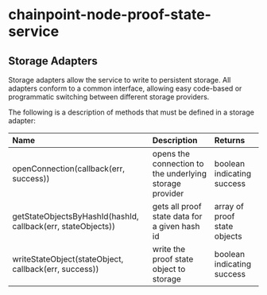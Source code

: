 # chainpoint-node-proof-state-service

## Storage Adapters

Storage adapters allow the service to write to persistent storage. All adapters conform to a common interface, allowing easy code-based or programmatic switching between different storage providers.

The following is a description of methods that must be defined in a storage adapter: 

| Name           | Description  | Returns  |
| :------------- |:-------------|:-------------|
| openConnection(callback(err, success))       | opens the connection to the underlying storage provider | boolean indicating success |
| getStateObjectsByHashId(hashId, callback(err, stateObjects))     | gets all proof state data for a given hash id | array of proof state objects |
| writeStateObject(stateObject, callback(err, success))     | write the proof state object to storage | boolean indicating success |